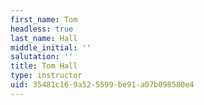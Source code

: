 ```yaml
---
first_name: Tom
headless: true
last_name: Hall
middle_initial: ''
salutation: ''
title: Tom Hall
type: instructor
uid: 35481c16-9a52-5599-be91-a07b098580e4
---
```

